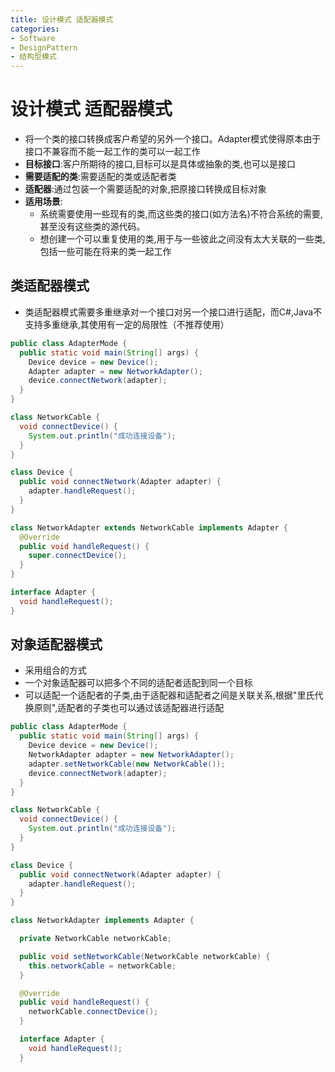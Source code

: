 ```yaml
---
title: 设计模式 适配器模式
categories:
- Software
- DesignPattern
- 结构型模式
---
```

# 设计模式 适配器模式

- 将一个类的接口转换成客户希望的另外一个接口。Adapter模式使得原本由于接口不兼容而不能一起工作的类可以一起工作
- **目标接口**:客户所期待的接口,目标可以是具体或抽象的类,也可以是接口
- **需要适配的类**:需要适配的类或适配者类
- **适配器**:通过包装一个需要适配的对象,把原接口转换成目标对象
- **适用场景**:
  - 系统需要使用一些现有的类,而这些类的接口(如方法名)不符合系统的需要,甚至没有这些类的源代码。
  - 想创建一个可以重复使用的类,用于与一些彼此之间没有太大关联的一些类,包括一些可能在将来的类一起工作

## 类适配器模式

-  类适配器模式需要多重继承对一个接口对另一个接口进行适配，而C#,Java不支持多重继承,其使用有一定的局限性（不推荐使用）

```java
public class AdapterMode {
  public static void main(String[] args) {
    Device device = new Device();
    Adapter adapter = new NetworkAdapter();
    device.connectNetwork(adapter);
  }
}

class NetworkCable {
  void connectDevice() {
    System.out.println("成功连接设备");
  }
}

class Device {
  public void connectNetwork(Adapter adapter) {
    adapter.handleRequest();
  }
}

class NetworkAdapter extends NetworkCable implements Adapter {
  @Override
  public void handleRequest() {
    super.connectDevice();
  }
}

interface Adapter {
  void handleRequest();
}
```

## 对象适配器模式

- 采用组合的方式
- 一个对象适配器可以把多个不同的适配者适配到同一个目标
- 可以适配一个适配者的子类,由于适配器和适配者之间是关联关系,根据"里氏代换原则",适配者的子类也可以通过该适配器进行适配

```java
public class AdapterMode {
  public static void main(String[] args) {
    Device device = new Device();
    NetworkAdapter adapter = new NetworkAdapter();
    adapter.setNetworkCable(new NetworkCable());
    device.connectNetwork(adapter);
  }
}

class NetworkCable {
  void connectDevice() {
    System.out.println("成功连接设备");
  }
}

class Device {
  public void connectNetwork(Adapter adapter) {
    adapter.handleRequest();
  }
}

class NetworkAdapter implements Adapter {

  private NetworkCable networkCable;

  public void setNetworkCable(NetworkCable networkCable) {
    this.networkCable = networkCable;
  }

  @Override
  public void handleRequest() {
    networkCable.connectDevice();
  }

  interface Adapter {
    void handleRequest();
  }
```

